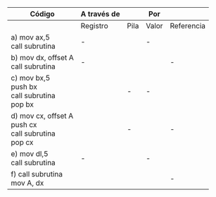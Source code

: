 | Código                       | A través de |                | Por         |            |
|------------------------------|-------------|----------------|-------------|------------|
|                              | Registro    | Pila           | Valor       | Referencia |
| a) mov ax,5 <br> call subrutina |      -      |                |       -     |            |
| b) mov dx, offset A <br> call subrutina |     -       |                |             |      -     |
| c) mov bx,5 <br> push bx <br> call subrutina <br> pop bx |             |        -       |      -      |            |
| d) mov cx, offset A <br> push cx <br> call subrutina <br> pop cx |             |        -       |             |      -     |
| e) mov dl,5 <br> call subrutina |      -      |                |      -      |            |
| f) call subrutina <br> mov A, dx |             |                |             |      -     |
